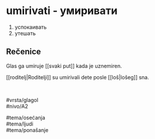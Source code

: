 # umirivati - умиривати

1. успокаивать  
2. утешать

## Rečenice

Glas ga umiruje [[svaki put]] kada je uznemiren.

[[roditelj|Roditelji]] su umirivali dete posle [[loš|lošeg]] sna.

<br>

#vrsta/glagol  
#nivo/A2  

#tema/osеćanja  
#tema/ljudi  
#tema/ponašanje  
